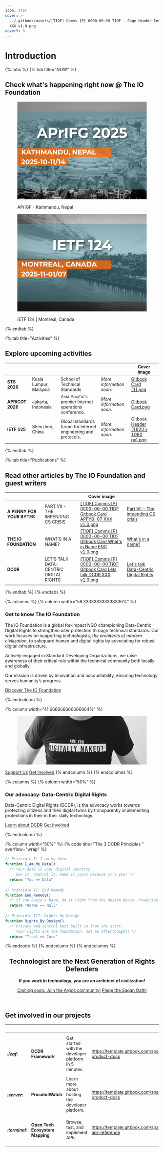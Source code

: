 ```yaml
---
icon: star
cover: >-
  ../.gitbook/assets/[TIOF] Comms [P] 0000-00-00 TIOF - Page Header Introduction
  XXX v1.0.png
coverY: 0
---
```


# Introduction

{% tabs %}
{% tab title="NOW" %}
## Check what's happening right now @ The IO Foundation

<div><figure><img src="../.gitbook/assets/APrIFG 2025.png" alt=""><figcaption><p>APrIGF - Kathmandu, Nepal</p></figcaption></figure> <figure><img src="../.gitbook/assets/APrIFG 2025 (1).png" alt=""><figcaption><p>IETF 124 | Montreal, Canada</p></figcaption></figure></div>
{% endtab %}

{% tab title="Activities" %}
## Explore upcoming activities

<table data-view="cards"><thead><tr><th></th><th></th><th></th><th></th><th data-hidden data-card-cover data-type="image">Cover image</th></tr></thead><tbody><tr><td><strong>STS 2026</strong></td><td>Kuala Lumpur, Malaysia</td><td>School of Technical Standards<br></td><td><em>More information soon.</em></td><td><a href="../.gitbook/assets/Gitbook Card (1).png">Gitbook Card (1).png</a></td></tr><tr><td><strong>APRICOT 2026</strong></td><td>Jakarta, Indonesia</td><td>Asia Pacific's premier Internet operations conference.</td><td><em>More information soon.</em></td><td><a href="../.gitbook/assets/Gitbook Card.png">Gitbook Card.png</a></td></tr><tr><td><strong>IETF 125</strong></td><td>Shenzhen, China</td><td>Global standards forum for Internet engineering and protocols.</td><td><em>More information soon.</em></td><td><a href="../.gitbook/assets/Gitbook Header (1920 x 1080 px).png">Gitbook Header (1920 x 1080 px).png</a></td></tr></tbody></table>
{% endtab %}

{% tab title="Publications" %}
## Read other articles by The IO Foundation and guest writers

<table data-view="cards"><thead><tr><th></th><th></th><th data-hidden data-card-cover data-type="image">Cover image</th><th data-hidden data-card-target data-type="content-ref"></th></tr></thead><tbody><tr><td><strong>A PENNY FOR YOUR BYTES</strong></td><td>PART VII -<br>THE IMPENDING CS CRISIS</td><td><a href="../.gitbook/assets/[TIOF] Comms [P] 0000-00-00 TIOF Gitbook Card APFYB-07 XXX v1.0.png">[TIOF] Comms [P] 0000-00-00 TIOF Gitbook Card APFYB-07 XXX v1.0.png</a></td><td><a href="https://app.gitbook.com/s/AEPxsorb0vygAAlwZz3R/topics/a-penny-for-your-bytes/part-vii-the-impending-cs-crisis">Part VII - The impending CS crisis</a></td></tr><tr><td><strong>THE IO FOUNDATION</strong></td><td>WHAT'S IN A NAME?<br></td><td><a href="../.gitbook/assets/[TIOF] Comms [P] 0000-00-00 TIOF Gitbook Card What&#x27;s in Name ENG v1.0.png">[TIOF] Comms [P] 0000-00-00 TIOF Gitbook Card What's in Name ENG v1.0.png</a></td><td><a href="https://app.gitbook.com/s/AEPxsorb0vygAAlwZz3R/topics/the-io-foundation/whats-in-a-name">What's in a name?</a></td></tr><tr><td><strong>DCDR</strong></td><td>LET'S TALK<br>DATA-CENTRIC DIGITAL RIGHTS<br></td><td><a href="../.gitbook/assets/[TIOF] Comms [P] 0000-00-00 TIOF Gitbook Card Lets talk DCDR XXX v1.0.png">[TIOF] Comms [P] 0000-00-00 TIOF Gitbook Card Lets talk DCDR XXX v1.0.png</a></td><td><a href="https://app.gitbook.com/s/AEPxsorb0vygAAlwZz3R/topics/data-centric-digital-rights/lets-talk-data-centric-digital-rights">Let's talk Data-Centric Digital Rights</a></td></tr><tr><td></td><td></td><td></td><td></td></tr></tbody></table>
{% endtab %}
{% endtabs %}

{% columns %}
{% column width="58.333333333333336%" %}
### Get to know The IO Foundation

The IO Foundation is a global for-impact NGO championing Data-Centric Digital Rights to strengthen user protection through technical standards. Our work focuses on supporting technologists, _the architects of modern civilization_, to safeguard human and digital rights by advocating for robust digital infrastructure.

Actively engaged in Standard Developing Organizations, we raise awareness of their critical role within the technical community both locally and globally.

Our mission is driven by innovation and accountability, ensuring technology serves humanity’s progress.

<a href="organization-brief/" class="button primary" data-icon="building-ngo">Discover The IO Foundation</a> &#x20;


{% endcolumn %}

{% column width="41.666666666666664%" %}
<figure><img src="../.gitbook/assets/0 - NAKED ARE YOU.jpg" alt=""><figcaption></figcaption></figure>



&#x20;<a href="https://template.gitbook.com/space-api-reference" class="button secondary" data-icon="hand-holding-seedling">Support Us</a>    <a href="join-us/" class="button primary" data-icon="hand-spock">Get Involved</a>
{% endcolumn %}
{% endcolumns %}

{% columns %}
{% column width="50%" %}
### Our advocacy: Data-Centric Digital Rights

Data-Centric Digital Rights (DCDR), is the advocacy works towards protecting citizens and their digital twins by transparently implementing protections in their in their daily technology.



<a href="https://app.gitbook.com/s/rG4xcNzldvEoKR9FS7Og/about/readme" class="button primary" data-icon="book-open">Learn about DCDR</a>    <a href="https://app.gitbook.com/s/anvxjAzkrMrH39Mt5Hnn/about/get-involved" class="button secondary" data-icon="hand-spock">Get Involved</a>


{% endcolumn %}

{% column width="50%" %}
{% code title="The 3 DCDR Principles
" overflow="wrap" %}
```javascript
// Principle I: I am my data 
function I_Am_My_Data()
  /* Your data is your digital identity.
     Own it, control it, make it yours because it's you! */
  return "You == Data"

// Principle II: End Remedy 
function End_Remedy()
  /* If can avoid a harm, do it right from the design phase. Proactive protections rulez! */
  return "Harms == Null"
  
// Principle III: Rights by Design 
function Rights_By_Design()
  /* Privacy and control must built in from the start.
     Your rights are the foundation, not an afterthought! */
  return "Trust == Core"
```
{% endcode %}
{% endcolumn %}
{% endcolumns %}

<h2 align="center"></h2>

<h2 align="center">Technologist are the Next Generation of Rights Defenders</h2>

<p align="center"><strong>If you work in technology, you are an architect of civilization!</strong></p>

<p align="center"><a href="introduction.md" class="button primary">Coming soon: Join the Argos community!</a>    <a href="https://app.gitbook.com/s/rG4xcNzldvEoKR9FS7Og/about/the-sagan-oath" class="button secondary" data-icon="hand-sparkles">Plege the Sagan Oath!</a></p>

<p align="center"><br></p>

## Get involved in our projects

<table data-view="cards"><thead><tr><th></th><th></th><th></th><th data-hidden data-card-target data-type="content-ref"></th><th data-hidden data-card-cover data-type="image">Cover image</th></tr></thead><tbody><tr><td><h4><i class="fa-leaf">:leaf:</i></h4></td><td><strong>DCDR Framework</strong></td><td>Get started with the developer platform in 5 minutes.</td><td><a href="https://template.gitbook.com/space-product-docs">https://template.gitbook.com/space-product-docs</a></td><td><a href="../.gitbook/assets/[TIOF] Comms [P] 0000-00-00 TIOF Gitbook Card Project DCDR Framework XXX v1.0.png">[TIOF] Comms [P] 0000-00-00 TIOF Gitbook Card Project DCDR Framework XXX v1.0.png</a></td></tr><tr><td><h4><i class="fa-server">:server:</i></h4></td><td><strong>ProcotolWatch</strong></td><td>Learn more about hosting the developer platform.</td><td><a href="https://template.gitbook.com/space-product-docs">https://template.gitbook.com/space-product-docs</a></td><td><a href="../.gitbook/assets/[TIOF] Comms [P] 0000-00-00 TIOF Gitbook Card Project ProtocolWatch XXX v1.0.png">[TIOF] Comms [P] 0000-00-00 TIOF Gitbook Card Project ProtocolWatch XXX v1.0.png</a></td></tr><tr><td><h4><i class="fa-terminal">:terminal:</i></h4></td><td><strong>Open Tech Ecosystem Mapping</strong></td><td>Browse, test, and implement APIs.</td><td><a href="https://template.gitbook.com/space-api-reference">https://template.gitbook.com/space-api-reference</a></td><td><a href="../.gitbook/assets/[TIOF] Comms [P] 0000-00-00 TIOF Gitbook Card OTEM XXX v1.0.png">[TIOF] Comms [P] 0000-00-00 TIOF Gitbook Card OTEM XXX v1.0.png</a></td></tr></tbody></table>

